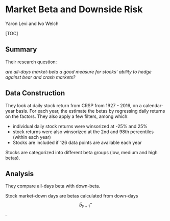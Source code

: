 # Market Beta and Downside Risk

Yaron Levi and Ivo Welch

[TOC]

## Summary

Their research question:

*are all-days market-beta a good measure for stocks' ability to hedge against bear and crash markets?*






## Data Construction

They look at daily stock return from CRSP from 1927 - 2016, on a calendar-year basis. For each year, the estimate the betas by regressing daily returns on the factors. They also apply a few filters, among which:

* individual daily stock returns were winsorized at -25% and 25%
* stock returns were also winsorized at the 2nd and 98th percentiles (within each year)
* Stocks are included if 126 data points are available each year

Stocks are categorized into different beta groups (low, medium and high betas). 

## Analysis

They compare all-days beta with down-beta.

Stock market-down days are betas calculated from down-days $$ \hat{b}^-_{y-1}$$.


